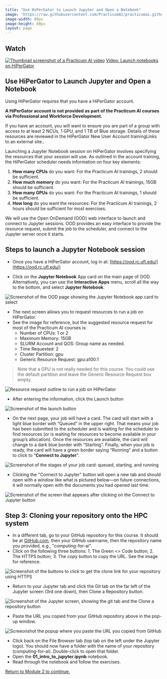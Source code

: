```yaml
---
title: "Use HiPerGator to Launch Jupyter and Open a Notebook"
image: 'https://raw.githubusercontent.com/PracticumAI/practicumai.github.io/main/images/icons/practicumai_computing_for_ai.png'
image-width: 80px
image-height: 80px
layout: page
---
```


## Watch

[![Thumbnail screenshot of a Practicum AI video](/images/video_thumbnail.png)](https://mediasite.video.ufl.edu/Mediasite/Play/a7a381d678214cf88fe062bba22932731d) [Video: Launch notebooks on HiPerGator](https://mediasite.video.ufl.edu/Mediasite/Play/a7a381d678214cf88fe062bba22932731d)


## Use HiPerGator to Launch Jupyter and Open a Notebook

Using HiPerGator requires that you have a HiPerGator account.

**A HiPerGator account is not provided as part of the Practicum AI courses via Professional and Workforce Development.**

If you have an account, you will want to ensure you are part of a group with access to at least 2 NCUs, 1 GPU, and 1 TB of Blue storage. Details of these resources are reviewed in the HiPerGator New User Account trainingLinks to an external site..

Launching a Jupyter Notebook session on HiPerGator involves specifying the resources that your session will use. As outlined in the account training, the HiPerGator scheduler needs information on four key elements:

1. **How many CPUs** do you want: For the Practicum AI trainings, 2 should be sufficient.
1. **How much memory** do you want: For the Practicum AI trainings, 15GB should be sufficient.
1. **How many GPUs** do you want: For the Practicum AI trainings, 1 should be sufficient.
1. **How long** do you want the resources: For the Practicum AI trainings, 2 hours should be sufficient for most exercises.

We will use the Open OnDemand (OOD) web interface to launch and connect to Jupyter sessions. OOD provides an easy interface to provide the resource request, submit the job to the scheduler, and connect to the Jupyter server once it starts.

## Steps to launch a Jupyter Notebook session

* Once you have a HiPerGator account, log in at: [https://ood.rc.ufl.edu/](https://ood.rc.ufl.edu/)

* Click on the **Jupyter Notebook** App card on the main page of OOD. Alternatively, you can use the **Interactive Apps** menu, scroll all the way to the bottom, and select **Jupyter Notebook**. 

![Screenshot of the OOD page showing the Jupyter Notebook app card to select](/images/ood_jupyter_app.png)

* The next screen allows you to request resources to run a job on HiPerGator.
* See the image for reference, but the suggested resource request for most of the Practicum AI courses is:
   * Number of CPUs: 1 or 2
   * Maximum Memory: 15GB
   * SLURM Account and QOS: Group name as needed. 
   * Time Requested: 2
   * Cluster Partition: gpu
   * Generic Resource Request: gpu:a100:1

> Note that a GPU is not really needed for this course. You could use the default partition and leave the Generic Resource Request box empty.

![Resource request outline to run a job on HiPerGator](/images/hpg_resource_request.png)

* After entering the information, click the Launch button

![Screenshot of the launch button](/images/hpg_launch.png)

* On the next page, your job will have a card. The card will start with a light blue border with “Queued” in the upper right. That means your job has been submitted to the scheduler and is waiting for the scheduler to find resources (or is waiting for resources to become available in your group’s allocation). Once the resources are available, the card will change to a dark blue border with “Starting”. Finally, when your job is ready, the card will have a green border saying “Running” and a button to click to “**Connect to Jupyter**”.

![Screenshot of the stages of your job card: queued, starting, and running](/images/hpg_connect_to_jupyter.png)

* Clicking the "Connect to Jupyter" button will open a new tab and should open with a window like what is pictured below—on future connections, it will normally open with the documents you had opened last time.

![Screenshot of the screen that appears after clicking on the Connect to Jupyter button](/images/hpg_jupyter_home.png)



## Step 3: Cloning your repository onto the HPC system

* In a different tab, go to your GitHub repository for this course. It should be at [GitHub.com](https://github.com/), then your GitHub username, then the repository name you provided, e.g., "computing-for-ai".
* Click on the following three buttons:  1. The Green <> Code button; 2. The HTTPS button; 3. The copy button to copy the URL. See the image for reference.

![Screenshot of the buttons to click to get the clone link for your repository using HTTPS](/images/GitHub_clone_https.png)

* Return to your Jupyter tab and click the Git tab on the far left of the Jupyter screen (3rd one down), then Clone a Repository button.

![Screenshot of the Jupyter screen, showing the git tab and the Clone a repository button](/images/hpg_clone_repo_2.png)

* Paste the URL you copied from your GitHub repository above in the pop-up window.

![Screeonshot the popup where you paste the URL you copied from GitHub](/images/hpg_clone_repo_3.png)

* Click back on the File Browser tab (top tab on the left under the Jupyter logo). You should now have a folder with the name of your repository (computing-for-ai). Double-click to open that folder.
* Open the **01_intro_to_jupyter.ipynb** notebook.
* Read through the notebook and follow the exercises.


[Return to Module 2 to continue.](/computing_for_ai/02_jupyter_notebooks/)